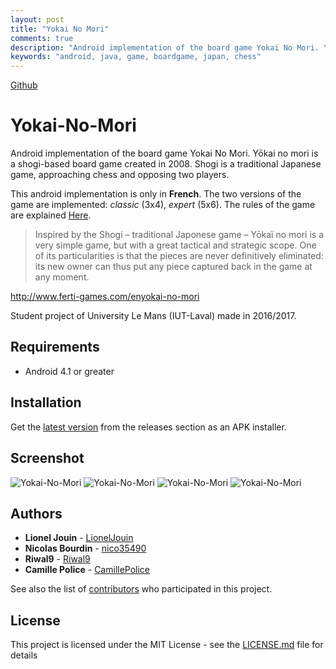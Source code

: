 ```yaml
---
layout: post
title: "Yokai No Mori"
comments: true
description: "Android implementation of the board game Yokai No Mori. Yōkai no mori is a shogi-based board game created in 2008. Shogi is a traditional Japanese game, approaching chess and opposing two players."
keywords: "android, java, game, boardgame, japan, chess"
---
```


[Github](https://github.com/IUT-Laval/Yokai-No-Mori)

# Yokai-No-Mori

Android implementation of the board game Yokai No Mori. Yōkai no mori is a shogi-based board game created in 2008. Shogi is a traditional Japanese game, approaching chess and opposing two players.

This android implementation is only in **French**. The two versions of the game are implemented: *classic* (3x4), *expert* (5x6). The rules of the game are explained [Here](http://docs.wixstatic.com/ugd/92ca7d_5856df1dca8e4bedaebb3ed89b7f0855.pdf).

>Inspired by the Shogi – traditional Japonese game – Yōkaï no mori is a very simple game, but with a great tactical and strategic scope. One of its particularities is that the pieces are never definitively eliminated: its new owner can thus put any piece captured back in the game at any moment.

http://www.ferti-games.com/enyokai-no-mori

Student project of University Le Mans (IUT-Laval) made in 2016/2017.

## Requirements

*  Android 4.1 or greater 

## Installation

Get the [latest version](https://github.com/IUT-Laval/Yokai-No-Mori/releases) from the releases section as an APK installer.

## Screenshot

![Yokai-No-Mori](https://i.imgur.com/5SmbmFz.png)
![Yokai-No-Mori](https://i.imgur.com/azc9aWO.png)
![Yokai-No-Mori](https://i.imgur.com/pyXy8d9.png)
![Yokai-No-Mori](https://i.imgur.com/Pqc6vge.png)


## Authors

* **Lionel Jouin** - [LionelJouin](https://github.com/LionelJouin)
* **Nicolas Bourdin** - [nico35490](https://github.com/nico35490)
* **Riwal9** - [Riwal9](https://github.com/Riwal9)
* **Camille Police** - [CamillePolice](https://github.com/CamillePolice)  

See also the list of [contributors](https://github.com/IUT-Laval/Yokai-No-Mori/graphs/contributors) who participated in this project.

## License

This project is licensed under the MIT License - see the [LICENSE.md](LICENSE.md) file for details